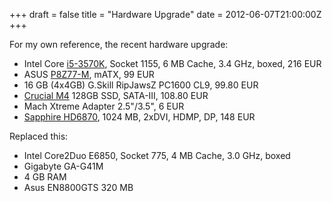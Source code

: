 +++
draft = false
title = "Hardware Upgrade"
date = 2012-06-07T21:00:00Z
+++



For my own reference, the recent hardware upgrade:

 * Intel Core [i5-3570K][hwinteli5], Socket 1155, 6 MB Cache, 3.4 GHz, boxed, 216 EUR
 * ASUS [P8Z77-M][hwasusp8z77m], mATX, 99 EUR
 * 16 GB (4x4GB) G.Skill RipJawsZ PC1600 CL9, 99.80 EUR
 * [Crucial M4][hwcrucialm4] 128GB SSD, SATA-III, 108.80 EUR
 * Mach Xtreme Adapter 2.5"/3.5", 6 EUR
 * [Sapphire HD6870][hwsapphirehd6870], 1024 MB, 2xDVI, HDMP, DP, 148 EUR

Replaced this:

 * Intel Core2Duo E6850, Socket 775, 4 MB Cache, 3.0 GHz, boxed
 * Gigabyte GA-G41M
 * 4 GB RAM
 * Asus EN8800GTS 320 MB

[hwinteli5]: http://ark.intel.com/products/65520/Intel-Core-i5-3570K-Processor-(6M-Cache-up-to-3_80-GHz)
[hwasusp8z77m]: http://www.asus.de/Motherboards/Intel_Socket_1155/P8Z77M/
[hwcrucialm4]: http://www.crucial.com/support/ssd/index.aspx?source=web
[hwsapphirehd6870]: http://www.sapphiretech.com/presentation/product/?cid=1&gid=3&sgid=1037&lid=1&pid=1270&leg=0